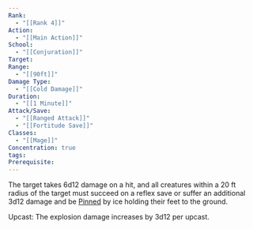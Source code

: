 ```yaml
---
Rank:
  - "[[Rank 4]]"
Action:
  - "[[Main Action]]"
School:
  - "[[Conjuration]]"
Target: 
Range:
  - "[[90ft]]"
Damage Type:
  - "[[Cold Damage]]"
Duration:
  - "[[1 Minute]]"
Attack/Save:
  - "[[Ranged Attack]]"
  - "[[Fortitude Save]]"
Classes:
  - "[[Mage]]"
Concentration: true
tags: 
Prerequisite:
---
```

The target takes 6d12 damage on a hit, and all creatures within a 20 ft radius of the target must succeed on a reflex save or suffer an additional 3d12 damage and be [Pinned](https://www.notion.so/Pinned-ffa34ba92f77424bbdc15b059a5d9e42?pvs=21) by ice holding their feet to the ground.

Upcast: The explosion damage increases by 3d12 per upcast.